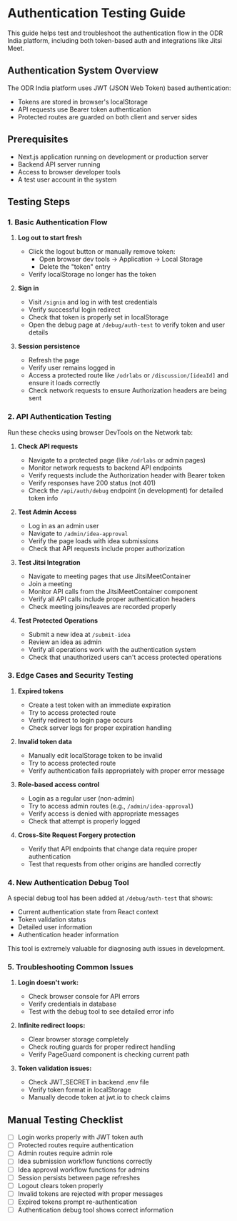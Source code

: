 # Authentication Testing Guide

This guide helps test and troubleshoot the authentication flow in the ODR India platform, including both token-based auth and integrations like Jitsi Meet.

## Authentication System Overview

The ODR India platform uses JWT (JSON Web Token) based authentication:

- Tokens are stored in browser's localStorage
- API requests use Bearer token authentication
- Protected routes are guarded on both client and server sides

## Prerequisites

- Next.js application running on development or production server
- Backend API server running
- Access to browser developer tools
- A test user account in the system

## Testing Steps

### 1. Basic Authentication Flow

1. **Log out to start fresh**
   - Click the logout button or manually remove token:
     - Open browser dev tools → Application → Local Storage
     - Delete the "token" entry
   - Verify localStorage no longer has the token

2. **Sign in**
   - Visit `/signin` and log in with test credentials
   - Verify successful login redirect
   - Check that token is properly set in localStorage
   - Open the debug page at `/debug/auth-test` to verify token and user details

3. **Session persistence**
   - Refresh the page
   - Verify user remains logged in
   - Access a protected route like `/odrlabs` or `/discussion/[ideaId]` and ensure it loads correctly
   - Check network requests to ensure Authorization headers are being sent

### 2. API Authentication Testing

Run these checks using browser DevTools on the Network tab:

1. **Check API requests**
   - Navigate to a protected page (like `/odrlabs` or admin pages)
   - Monitor network requests to backend API endpoints
   - Verify requests include the Authorization header with Bearer token
   - Verify responses have 200 status (not 401)
   - Check the `/api/auth/debug` endpoint (in development) for detailed token info

2. **Test Admin Access**
   - Log in as an admin user
   - Navigate to `/admin/idea-approval` 
   - Verify the page loads with idea submissions
   - Check that API requests include proper authorization

3. **Test Jitsi Integration**
   - Navigate to meeting pages that use JitsiMeetContainer
   - Join a meeting
   - Monitor API calls from the JitsiMeetContainer component
   - Verify all API calls include proper authentication headers
   - Check meeting joins/leaves are recorded properly

4. **Test Protected Operations**
   - Submit a new idea at `/submit-idea`
   - Review an idea as admin
   - Verify all operations work with the authentication system
   - Check that unauthorized users can't access protected operations

### 3. Edge Cases and Security Testing

1. **Expired tokens**
   - Create a test token with an immediate expiration
   - Try to access protected route
   - Verify redirect to login page occurs
   - Check server logs for proper expiration handling

2. **Invalid token data**
   - Manually edit localStorage token to be invalid
   - Try to access protected route
   - Verify authentication fails appropriately with proper error message

3. **Role-based access control**
   - Login as a regular user (non-admin)
   - Try to access admin routes (e.g., `/admin/idea-approval`)
   - Verify access is denied with appropriate messages
   - Check that attempt is properly logged

4. **Cross-Site Request Forgery protection**
   - Verify that API endpoints that change data require proper authentication
   - Test that requests from other origins are handled correctly

### 4. New Authentication Debug Tool

A special debug tool has been added at `/debug/auth-test` that shows:
- Current authentication state from React context
- Token validation status
- Detailed user information
- Authentication header information

This tool is extremely valuable for diagnosing auth issues in development.

### 5. Troubleshooting Common Issues

1. **Login doesn't work:**
   - Check browser console for API errors
   - Verify credentials in database
   - Test with the debug tool to see detailed error info
   
2. **Infinite redirect loops:**
   - Clear browser storage completely
   - Check routing guards for proper redirect handling
   - Verify PageGuard component is checking current path

3. **Token validation issues:**
   - Check JWT_SECRET in backend .env file
   - Verify token format in localStorage
   - Manually decode token at jwt.io to check claims

## Manual Testing Checklist

- [ ] Login works properly with JWT token auth
- [ ] Protected routes require authentication
- [ ] Admin routes require admin role
- [ ] Idea submission workflow functions correctly
- [ ] Idea approval workflow functions for admins
- [ ] Session persists between page refreshes
- [ ] Logout clears token properly
- [ ] Invalid tokens are rejected with proper messages
- [ ] Expired tokens prompt re-authentication
- [ ] Authentication debug tool shows correct information
